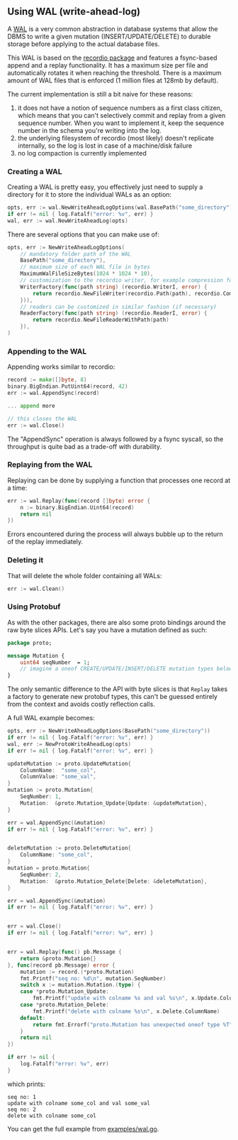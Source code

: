 ## Using WAL (write-ahead-log)

A [WAL](https://en.wikipedia.org/wiki/Write-ahead_logging) is a very common abstraction in database systems that allow the DBMS to write a given mutation (INSERT/UPDATE/DELETE) to durable storage before applying to the actual database files.  

This WAL is based on the [recordio package](/recordio) and features a fsync-based append and a replay functionality. It has a maximum size per file and automatically rotates it when reaching the threshold. There is a maximum amount of WAL files that is enforced (1 million files at 128mb by default).

The current implementation is still a bit naive for these reasons:
1. it does not have a notion of sequence numbers as a first class citizen, which means that you can't selectively commit and replay from a given sequence number. When you want to implement it, keep the sequence number in the schema you're writing into the log.
2. the underlying filesystem of recordio (most likely) doesn't replicate internally, so the log is lost in case of a machine/disk failure
3. no log compaction is currently implemented

### Creating a WAL

Creating a WAL is pretty easy, you effectively just need to supply a directory for it to store the individual WALs as an option:

```go
opts, err := wal.NewWriteAheadLogOptions(wal.BasePath("some_directory"))
if err != nil { log.Fatalf("error: %v", err) }
wal, err := wal.NewWriteAheadLog(opts)
```

There are several options that you can make use of:
```go
opts, err := NewWriteAheadLogOptions(
    // mandatory folder path of the WAL
    BasePath("some_directory"), 
    // maximum size of each WAL file in bytes
    MaximumWalFileSizeBytes(1024 * 1024 * 10), 
    // customization to the recordio writer, for example compression for the records:
    WriterFactory(func(path string) (recordio.WriterI, error) {
        return recordio.NewFileWriter(recordio.Path(path), recordio.CompressionType(recordio.CompressionTypeSnappy))
    })),
    // readers can be customized in similar fashion (if necessary)
    ReaderFactory(func(path string) (recordio.ReaderI, error) {
        return recordio.NewFileReaderWithPath(path)
    }),
)
```

### Appending to the WAL

Appending works similar to recordio:

```go
record := make([]byte, 8)
binary.BigEndian.PutUint64(record, 42)
err := wal.AppendSync(record)

... append more

// this closes the WAL
err := wal.Close()
```

The "AppendSync" operation is always followed by a fsync syscall, so the throughput is quite bad as a trade-off with durability. 

### Replaying from the WAL

Replaying can be done by supplying a function that processes one record at a time:

```go
err := wal.Replay(func(record []byte) error {
    n := binary.BigEndian.Uint64(record)						
    return nil
})
```

Errors encountered during the process will always bubble up to the return of the replay immediately.

### Deleting it

That will delete the whole folder containing all WALs:

```go
err := wal.Clean()
```

### Using Protobuf

As with the other packages, there are also some proto bindings around the raw byte slices APIs. Let's say you have a mutation defined as such:

```protobuf
package proto;

message Mutation {
    uint64 seqNumber  = 1;
    // imagine a oneof CREATE/UPDATE/INSERT/DELETE mutation types below  
}
```

The only semantic difference to the API with byte slices is that `Replay` takes a factory to generate new protobuf types, this can't be guessed entirely from the context and avoids costly reflection calls. 

A full WAL example becomes:

```go
opts, err := NewWriteAheadLogOptions(BasePath("some_directory"))
if err != nil { log.Fatalf("error: %v", err) }
wal, err := NewProtoWriteAheadLog(opts)
if err != nil { log.Fatalf("error: %v", err) }

updateMutation := proto.UpdateMutation{
    ColumnName:  "some_col",
    ColumnValue: "some_val",
}
mutation := proto.Mutation{
    SeqNumber: 1,
    Mutation:  &proto.Mutation_Update{Update: &updateMutation},
}

err = wal.AppendSync(&mutation)
if err != nil { log.Fatalf("error: %v", err) }


deleteMutation := proto.DeleteMutation{
    ColumnName: "some_col",
}
mutation = proto.Mutation{
    SeqNumber: 2,
    Mutation:  &proto.Mutation_Delete{Delete: &deleteMutation},
}

err = wal.AppendSync(&mutation)
if err != nil { log.Fatalf("error: %v", err) }


err = wal.Close()
if err != nil { log.Fatalf("error: %v", err) }


err = wal.Replay(func() pb.Message {
    return &proto.Mutation{}
}, func(record pb.Message) error {
    mutation := record.(*proto.Mutation)
    fmt.Printf("seq no: %d\n", mutation.SeqNumber)
    switch x := mutation.Mutation.(type) {
    case *proto.Mutation_Update:
        fmt.Printf("update with colname %s and val %s\n", x.Update.ColumnName, x.Update.ColumnValue)
    case *proto.Mutation_Delete:
        fmt.Printf("delete with colname %s\n", x.Delete.ColumnName)
    default:
        return fmt.Errorf("proto.Mutation has unexpected oneof type %T", x)
    }
    return nil
})

if err != nil {
    log.Fatalf("error: %v", err)
}

```

which prints:

```
seq no: 1
update with colname some_col and val some_val
seq no: 2
delete with colname some_col
```

You can get the full example from [examples/wal.go](/_examples/wal.go).
